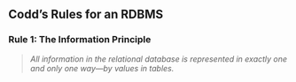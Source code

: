 

## Codd’s Rules for an RDBMS

### Rule 1: The Information Principle
> *All information in the relational database is represented in exactly one and only one way—by values in tables.*


